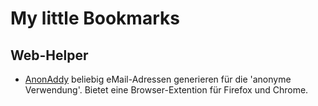 # My little Bookmarks
## Web-Helper
* [AnonAddy](https://anonaddy.com) beliebig eMail-Adressen generieren für die 'anonyme Verwendung'. Bietet eine Browser-Extention für Firefox und Chrome.

